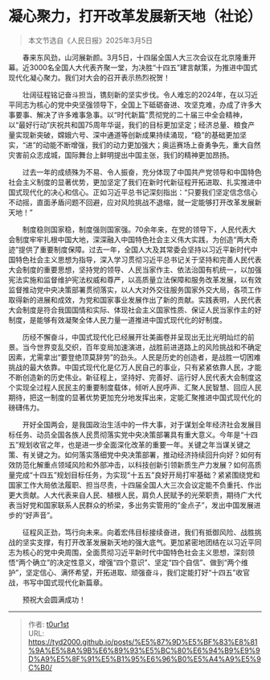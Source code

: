 # 凝心聚力，打开改革发展新天地（社论）


> 本文节选自《人民日报》2025年3月5日

　　春来东风劲，山河展新颜。3月5日，十四届全国人大三次会议在北京隆重开幕。近3000名全国人大代表齐聚一堂，为决胜“十四五”建言献策，为推进中国式现代化凝心聚力。我们对大会的召开表示热烈祝贺！

　　壮阔征程铭记奋斗担当，镌刻新的坚实步伐。令人难忘的2024年，在以习近平同志为核心的党中央坚强领导下，全国上下砥砺奋进、攻坚克难，办成了许多大事要事、解决了许多难事急事。以“时代新篇”贯彻党的二十届三中全会精神，以“最好行动”庆祝共和国75周年华诞，我们的目标更加坚定；经济总量、粮食产量实现新突破，嫦娥六号、深中通道等创新成果持续涌现，“稳”的基础更加坚实，“进”的动能不断增强，我们的动力更加强大；奥运赛场上奋勇争先，重大自然灾害前众志成城，国际舞台上鲜明提出中国主张，我们的精神更加昂扬。

　　过去一年的成绩殊为不易、令人振奋，充分体现了中国共产党领导和中国特色社会主义制度的显著优势，更加坚定了我们在新时代新征程开拓进取、扎实推进中国式现代化的决心和信心。正如习近平总书记深刻指出：“只要我们坚定信念信心不动摇，直面矛盾问题不回避，应对风险挑战不退缩，就一定能够打开改革发展新天地！”

　　制度稳则国家稳，制度强则国家强。70余年来，在党的领导下，人民代表大会制度牢牢扎根中国大地，深深融入中国特色社会主义伟大实践，为创造“两大奇迹”提供了重要制度保障。过去一年，全国人大及其常委会坚持以习近平新时代中国特色社会主义思想为指导，深入学习贯彻习近平总书记关于坚持和完善人民代表大会制度的重要思想，坚持党的领导、人民当家作主、依法治国有机统一，以加强宪法实施和监督维护宪法权威和尊严，以高质量立法保障和服务改革发展，以有效监督推动党中央决策部署贯彻落实，以人大对外交往服务国家外交大局，各项工作取得新的进展和成效，为党和国家事业发展作出了新的贡献。实践表明，人民代表大会制度是符合我国国情和实际、体现社会主义国家性质、保证人民当家作主的好制度，是能够有效凝聚全体人民力量一道推进中国式现代化的好制度。

　　历经不懈奋斗，中国式现代化已经展开壮美画卷并呈现出无比光明灿烂的前景。当今世界变乱交织，百年变局加速演进，战胜前进道路上的风险挑战和不确定因素，尤需拿出“要登绝顶莫辞劳”的劲头。人民是历史的创造者，是战胜一切困难挑战的最大依靠。中国式现代化是亿万人民自己的事业，只有紧紧依靠人民，才能不断创造新的历史伟业。新征程上，坚持好、完善好、运行好人民代表大会制度这个实现全过程人民民主的重要制度载体，倾听人民呼声、汇聚人民智慧、回应人民期待，把这一制度的显著优势更加充分地发挥出来，定能汇聚推进中国式现代化的磅礴伟力。

　　开好全国两会，是我国政治生活中的一件大事，对于谋划全年经济社会发展目标任务、动员全国各族人民贯彻落实党中央决策部署具有重大意义。今年是“十四五”规划收官之年，也是进一步全面深化改革的重要一年。关键之年当谋关键之策、有关键之为。如何落实落细党中央决策部署，推动经济持续回升向好？如何有效防范化解重点领域风险和外部冲击，以科技创新引领新质生产力发展？如何高质量完成“十四五”规划目标任务，为实现“十五五”良好开局打牢基础？紧紧围绕党和国家工作大局依法履职、担当尽责，十四届全国人大三次会议定能不负重托、作出更大贡献。人大代表来自人民、植根人民，肩负人民赋予的光荣职责，期待广大代表当好党和国家联系人民群众的桥梁，多出务实管用的“金点子”，发出中国发展进步的“好声音”。

　　征程风正劲，笃行向未来。向着宏伟目标接续奋进，我们有抵御风险、战胜挑战的坚实支撑，有打开改革发展新天地的强大底气。更加紧密地团结在以习近平同志为核心的党中央周围，全面贯彻习近平新时代中国特色社会主义思想，深刻领悟“两个确立”的决定性意义，增强“四个意识”、坚定“四个自信”、做到“两个维护”，坚定信心、满怀希望，开拓进取、顽强奋斗，我们定能打好“十四五”收官战，书写中国式现代化新篇章。

　　预祝大会圆满成功！

---

> 作者: [t0ur1st](https://github.com/tyd2000)  
> URL: https://tyd2000.github.io/posts/%E5%87%9D%E5%BF%83%E8%81%9A%E5%8A%9B%E6%89%93%E5%BC%80%E6%94%B9%E9%9D%A9%E5%8F%91%E5%B1%95%E6%96%B0%E5%A4%A9%E5%9C%B0/  

